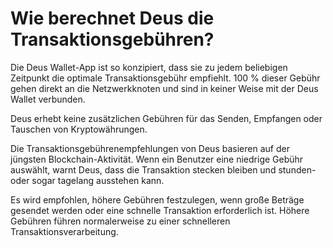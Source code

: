 # Wie berechnet Deus die Transaktionsgebühren?

Die Deus Wallet-App ist so konzipiert, dass sie zu jedem beliebigen Zeitpunkt die optimale Transaktionsgebühr empfiehlt. 100 % dieser Gebühr gehen direkt an die Netzwerkknoten und sind in keiner Weise mit der Deus Wallet verbunden.

Deus erhebt keine zusätzlichen Gebühren für das Senden, Empfangen oder Tauschen von Kryptowährungen.

Die Transaktionsgebührenempfehlungen von Deus basieren auf der jüngsten Blockchain-Aktivität. Wenn ein Benutzer eine niedrige Gebühr auswählt, warnt Deus, dass die Transaktion stecken bleiben und stunden- oder sogar tagelang ausstehen kann.

Es wird empfohlen, höhere Gebühren festzulegen, wenn große Beträge gesendet werden oder eine schnelle Transaktion erforderlich ist. Höhere Gebühren führen normalerweise zu einer schnelleren Transaktionsverarbeitung.